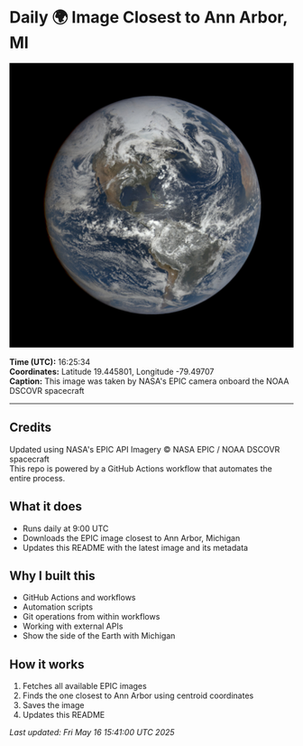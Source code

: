 # Daily 🌍 Image Closest to Ann Arbor, MI

![Earth Image](./history/2025-05-15/162534.jpg)

**Time (UTC):** 16:25:34  
**Coordinates:** Latitude 19.445801, Longitude -79.49707  
**Caption:** This image was taken by NASA's EPIC camera onboard the NOAA DSCOVR spacecraft

---

## Credits
Updated using NASA's EPIC API 
Imagery © NASA EPIC / NOAA DSCOVR spacecraft  
This repo is powered by a GitHub Actions workflow that automates the entire process.

## What it does

- Runs daily at 9:00 UTC  
- Downloads the EPIC image closest to Ann Arbor, Michigan  
- Updates this README with the latest image and its metadata  

## Why I built this

- GitHub Actions and workflows  
- Automation scripts  
- Git operations from within workflows  
- Working with external APIs  
- Show the side of the Earth with Michigan

## How it works

1. Fetches all available EPIC images  
2. Finds the one closest to Ann Arbor using centroid coordinates  
3. Saves the image  
4. Updates this README  

_Last updated: Fri May 16 15:41:00 UTC 2025_
